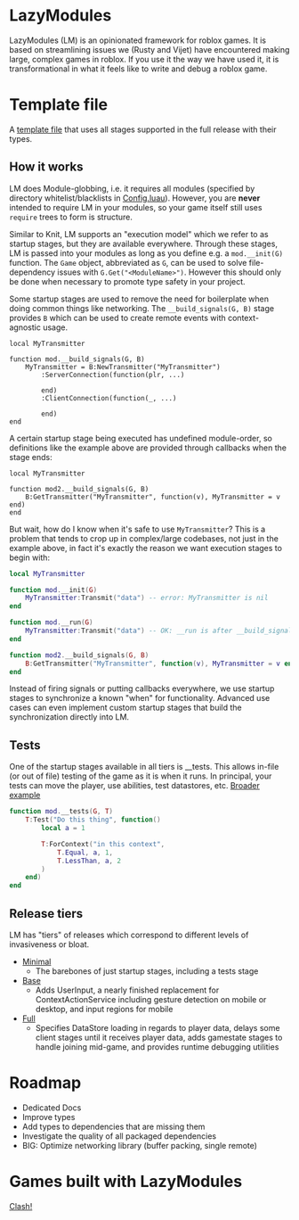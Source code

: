 # LazyModules

LazyModules (LM) is an opinionated framework for roblox games. It is based on streamlining issues we (Rusty and Vijet) have encountered making large, complex games in roblox. If you use it the way we have used it, it is transformational in what it feels like to write and debug a roblox game.

# Template file

A [template file](src/full/Modules/BaseLazyModule.luau) that uses all stages supported in the full release with their types.

## How it works

LM does Module-globbing, i.e. it requires all modules (specified by directory whitelist/blacklists in [Config.luau](src/base/Config.luau)). However, you are **never** intended to require LM in your modules, so your game itself still uses `require` trees to form is structure.

Similar to Knit, LM supports an "execution model" which we refer to as startup stages, but they are available everywhere. Through these stages, LM is passed into your modules as long as you define e.g. a `mod.__init(G)` function. The `Game` object, abbreviated as `G`, can be used to solve file-dependency issues with `G.Get("<ModuleName>")`. However this should only be done when necessary to promote type safety in your project.

Some startup stages are used to remove the need for boilerplate when doing common things like networking. The `__build_signals(G, B)` stage provides `B` which can be used to create remote events with context-agnostic usage.

```luau
local MyTransmitter

function mod.__build_signals(G, B)
	MyTransmitter = B:NewTransmitter("MyTransmitter")
		:ServerConnection(function(plr, ...)
		
		end)
		:ClientConnection(function(_, ...)
		
		end)
end
```

A certain startup stage being executed has undefined module-order, so definitions like the example above are provided through callbacks when the stage ends:

```luau
local MyTransmitter

function mod2.__build_signals(G, B)
    B:GetTransmitter("MyTransmitter", function(v), MyTransmitter = v end)
end
```

But wait, how do I know when it's safe to use `MyTransmitter`? This is a problem that tends to crop up in complex/large codebases, not just in the example above, in fact it's exactly the reason we want execution stages to begin with:

```lua
local MyTransmitter

function mod.__init(G)
	MyTransmitter:Transmit("data") -- error: MyTransmitter is nil
end

function mod.__run(G)
	MyTransmitter:Transmit("data") -- OK: __run is after __build_signals which is after __init
end

function mod2.__build_signals(G, B)
	B:GetTransmitter("MyTransmitter", function(v), MyTransmitter = v end)
end
```

Instead of firing signals or putting callbacks everywhere, we use startup stages to synchronize a known "when" for functionality. Advanced use cases can even implement custom startup stages that build the synchronization directly into LM.

## Tests

One of the startup stages available in all tiers is __tests. This allows in-file (or out of file) testing of the game as it is when it runs. In principal, your tests can move the player, use abilities, test datastores, etc. [Broader example](src/base/Lib/CircleBuffer.luau#97)

```lua
function mod.__tests(G, T)
    T:Test("Do this thing", function()
        local a = 1

        T:ForContext("in this context",
            T.Equal, a, 1,
            T.LessThan, a, 2
        )
    end)
end
```

## Release tiers
LM has "tiers" of releases which correspond to different levels of invasiveness or bloat.

* [Minimal](src/minimal/README.md)
	* The barebones of just startup stages, including a tests stage
* [Base](src/base/README.md)
	* Adds UserInput, a nearly finished replacement for ContextActionService including gesture detection on mobile or desktop, and input regions for mobile
* [Full](src/full/README.md)
    * Specifies DataStore loading in regards to player data, delays some client stages until it receives player data, adds gamestate stages to handle joining mid-game, and provides runtime debugging utilities

# Roadmap

* Dedicated Docs
* Improve types
* Add types to dependencies that are missing them
* Investigate the quality of all packaged dependencies
* BIG: Optimize networking library (buffer packing, single remote)

# Games built with LazyModules

[Clash!](https://www.roblox.com/games/8256020164/Clash)